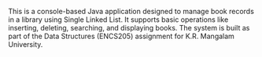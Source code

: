 This is a console-based Java application designed to manage book records in a library using Single Linked List. It supports basic operations like inserting, deleting, searching, and displaying books. The system is built as part of the Data Structures (ENCS205) assignment for K.R. Mangalam University.
